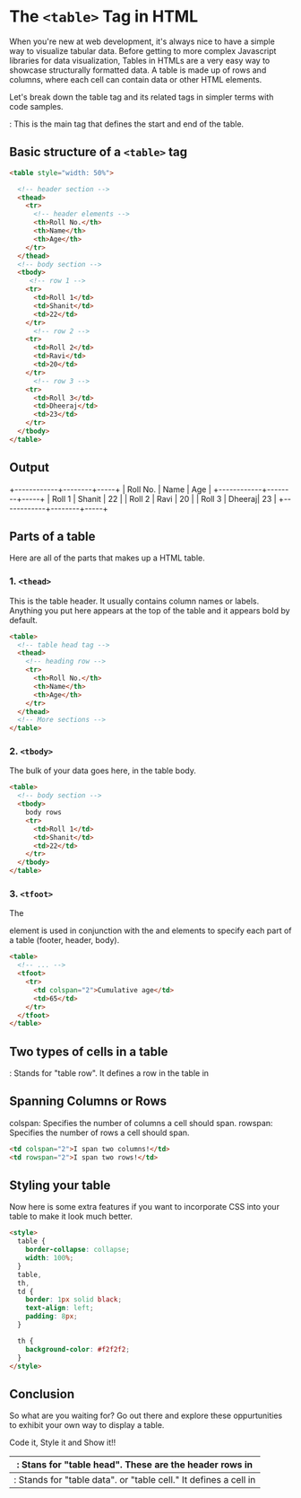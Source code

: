 
# The `<table>` Tag in HTML

When you're new at web development, it's always nice to have a simple way to visualize tabular data.
Before getting to more complex Javascript libraries for data visualization, Tables in HTMLs are a very easy way to showcase structurally formatted data. 
A table is made up of rows and columns, where each cell can contain data or other HTML elements.

Let's break down the table tag and its related tags in simpler terms with code samples.

<table>: This is the main tag that defines the start and end of the table.

## Basic structure of a `<table>` tag

```html
<table style="width: 50%">

  <!-- header section -->
  <thead>
    <tr>
      <!-- header elements -->
      <th>Roll No.</th>
      <th>Name</th>
      <th>Age</th>
    </tr>
  </thead>
  <!-- body section -->
  <tbody>
     <!-- row 1 -->
    <tr>
      <td>Roll 1</td> 
      <td>Shanit</td>
      <td>22</td>
    </tr>
      <!-- row 2 -->
    <tr>
      <td>Roll 2</td>
      <td>Ravi</td>
      <td>20</td>
    </tr>
      <!-- row 3 -->
    <tr>
      <td>Roll 3</td>
      <td>Dheeraj</td>
      <td>23</td>
    </tr>
  </tbody>
</table>
```

## Output

+------------+--------+-----+
| Roll No.   | Name   | Age |
+------------+--------+-----+
| Roll 1      | Shanit | 22  |
| Roll 2      | Ravi   | 20  |
| Roll 3      | Dheeraj| 23  |
+------------+--------+-----+

## Parts of a table

Here are all of the parts that makes up a HTML table.

### 1. `<thead>`

This is the table header. It usually contains column names or labels. Anything you put here appears at the top of the table and it appears bold by default.

```html
<table>
  <!-- table head tag -->
  <thead>
    <!-- heading row -->
    <tr>
      <th>Roll No.</th>
      <th>Name</th>
      <th>Age</th>
    </tr>
  </thead>
  <!-- More sections -->
</table>
```

### 2. `<tbody>`

The bulk of your data goes here, in the table body.

```html
<table>
  <!-- body section -->
  <tbody>
    body rows
    <tr>
      <td>Roll 1</td> 
      <td>Shanit</td>
      <td>22</td>
    </tr>
  </tbody>
</table>
```

### 3. `<tfoot>`

 The <tfoot> element is used in conjunction with the <thead> and <tbody> elements to specify each part of a table (footer, header, body).

```html
<table>
  <!-- ... -->
  <tfoot>
    <tr>
      <td colspan="2">Cumulative age</td>
      <td>65</td>
    </tr>
  </tfoot>
</table>
```


## Two types of cells in a table

<th>: Stans for "table head". These are the header rows in <thead>
<tr>: Stands for "table row". It defines a row in the table in <tbody>
<td>: Stands for "table data". or "table cell." It defines a cell in <tr>

## Spanning Columns or Rows

colspan: Specifies the number of columns a cell should span.
rowspan: Specifies the number of rows a cell should span.

```html
<td colspan="2">I span two columns!</td>
<td rowspan="2">I span two rows!</td>
```

## Styling your table

Now here is some extra features if you want to incorporate CSS into your table to make it look much better.

```html
<style>
  table {
    border-collapse: collapse;
    width: 100%;
  }
  table,
  th,
  td {
    border: 1px solid black;
    text-align: left;
    padding: 8px;
  }

  th {
    background-color: #f2f2f2;
  }
</style>
```

## Conclusion

So what are you waiting for?
Go out there and explore these oppurtunities to exhibit your own way to display a table.

Code it, Style it and Show it!!
